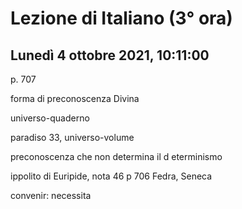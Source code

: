 #  Lezione di Italiano (3° ora)
## Lunedì 4 ottobre 2021, 10:11:00

p. 707

forma di preconoscenza Divina 

universo-quaderno

paradiso 33, universo-volume

preconoscenza che non determina il d eterminismo

ippolito di Euripide, nota 46 p 706
Fedra, Seneca

convenir: necessita
<!--stackedit_data:
eyJoaXN0b3J5IjpbLTg1MDkzMzUzNywxMDYxMDU4NTgyXX0=
-->